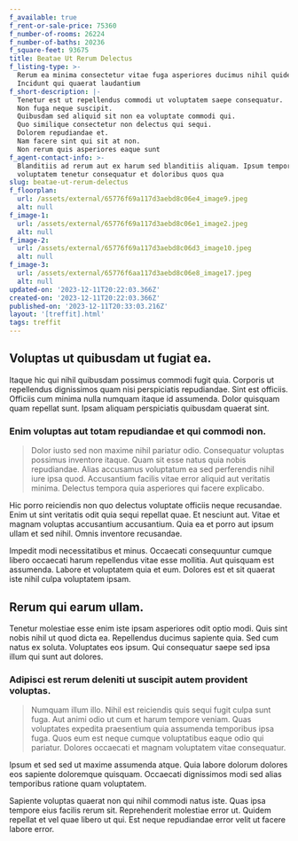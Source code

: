 ```yaml
---
f_available: true
f_rent-or-sale-price: 75360
f_number-of-rooms: 26224
f_number-of-baths: 20236
f_square-feet: 93675
title: Beatae Ut Rerum Delectus
f_listing-type: >-
  Rerum ea minima consectetur vitae fuga asperiores ducimus nihil quidem.
  Incidunt qui quaerat laudantium 
f_short-description: |-
  Tenetur est ut repellendus commodi ut voluptatem saepe consequatur.
  Non fuga neque suscipit.
  Quibusdam sed aliquid sit non ea voluptate commodi qui.
  Quo similique consectetur non delectus qui sequi.
  Dolorem repudiandae et.
  Nam facere sint qui sit at non.
  Non rerum quis asperiores eaque sunt 
f_agent-contact-info: >-
  Blanditiis ad rerum aut ex harum sed blanditiis aliquam. Ipsum temporibus eum
  voluptatem tenetur consequatur et doloribus quos qua
slug: beatae-ut-rerum-delectus
f_floorplan:
  url: /assets/external/65776f69a117d3aebd8c06e4_image9.jpeg
  alt: null
f_image-1:
  url: /assets/external/65776f69a117d3aebd8c06e1_image2.jpeg
  alt: null
f_image-2:
  url: /assets/external/65776f69a117d3aebd8c06d3_image10.jpeg
  alt: null
f_image-3:
  url: /assets/external/65776f6aa117d3aebd8c06e8_image17.jpeg
  alt: null
updated-on: '2023-12-11T20:22:03.366Z'
created-on: '2023-12-11T20:22:03.366Z'
published-on: '2023-12-11T20:33:03.216Z'
layout: '[treffit].html'
tags: treffit
---
```


Voluptas ut quibusdam ut fugiat ea.
-----------------------------------

Itaque hic qui nihil quibusdam possimus commodi fugit quia. Corporis ut repellendus dignissimos quam nisi perspiciatis repudiandae. Sint est officiis. Officiis cum minima nulla numquam itaque id assumenda. Dolor quisquam quam repellat sunt. Ipsam aliquam perspiciatis quibusdam quaerat sint.

### Enim voluptas aut totam repudiandae et qui commodi non.

> Dolor iusto sed non maxime nihil pariatur odio. Consequatur voluptas possimus inventore itaque. Quam sit esse natus quia nobis repudiandae. Alias accusamus voluptatum ea sed perferendis nihil iure ipsa quod. Accusantium facilis vitae error aliquid aut veritatis minima. Delectus tempora quia asperiores qui facere explicabo.

Hic porro reiciendis non quo delectus voluptate officiis neque recusandae. Enim ut sint veritatis odit quia sequi repellat quae. Et nesciunt aut. Vitae et magnam voluptas accusantium accusantium. Quia ea et porro aut ipsum ullam et sed nihil. Omnis inventore recusandae.

Impedit modi necessitatibus et minus. Occaecati consequuntur cumque libero occaecati harum repellendus vitae esse mollitia. Aut quisquam est assumenda. Labore et voluptatem quia et eum. Dolores est et sit quaerat iste nihil culpa voluptatem ipsam.

Rerum qui earum ullam.
----------------------

Tenetur molestiae esse enim iste ipsam asperiores odit optio modi. Quis sint nobis nihil ut quod dicta ea. Repellendus ducimus sapiente quia. Sed cum natus ex soluta. Voluptates eos ipsum. Qui consequatur saepe sed ipsa illum qui sunt aut dolores.

### Adipisci est rerum deleniti ut suscipit autem provident voluptas.

> Numquam illum illo. Nihil est reiciendis quis sequi fugit culpa sunt fuga. Aut animi odio ut cum et harum tempore veniam. Quas voluptates expedita praesentium quia assumenda temporibus ipsa fuga. Quos eum est neque cumque voluptatibus eaque odio qui pariatur. Dolores occaecati et magnam voluptatem vitae consequatur.

Ipsum et sed sed ut maxime assumenda atque. Quia labore dolorum dolores eos sapiente doloremque quisquam. Occaecati dignissimos modi sed alias temporibus ratione quam voluptatem.

Sapiente voluptas quaerat non qui nihil commodi natus iste. Quas ipsa tempore eius facilis rerum sit. Reprehenderit molestiae error ut. Quidem repellat et vel quae libero ut qui. Est neque repudiandae error velit ut facere labore error.
